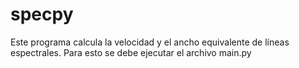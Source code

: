 # specpy
Este programa calcula la velocidad y el ancho equivalente de líneas espectrales. 
Para esto se debe ejecutar el archivo main.py
